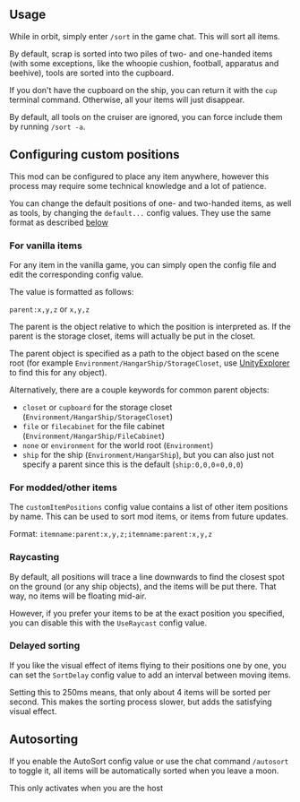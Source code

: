 ## Usage

While in orbit, simply enter `/sort` in the game chat. This will sort all items.

By default, scrap is sorted into two piles of two- and one-handed items (with some exceptions, like the whoopie cushion, football, apparatus and beehive), tools are sorted into the cupboard.

If you don't have the cupboard on the ship, you can return it with the `cup` terminal command. Otherwise, all your items will just disappear.

By default, all tools on the cruiser are ignored, you can force include them by running `/sort -a`.

## Configuring custom positions

This mod can be configured to place any item anywhere, however this process may require some technical knowledge and a lot of patience.

You can change the default positions of one- and two-handed items, as well as tools, by changing the `default...` config values.
They use the same format as described [below](#for-vanilla-items)

### For vanilla items

For any item in the vanilla game, you can simply open the config file and edit the corresponding config value.

The value is formatted as follows:

`parent:x,y,z` or `x,y,z`

The parent is the object relative to which the position is interpreted as. 
If the parent is the storage closet, items will actually be put in the closet.

The parent object is specified as a path to the object based on the scene root \(for example `Environment/HangarShip/StorageCloset`, use [UnityExplorer](https://thunderstore.io/c/lethal-company/p/LethalCompanyModding/Yukieji_UnityExplorer/) to find this for any object\).

Alternatively, there are a couple keywords for common parent objects:
 - `closet` or `cupboard` for the storage closet \(`Environment/HangarShip/StorageCloset`\)
 - `file` or `filecabinet` for the file cabinet \(`Environment/HangarShip/FileCabinet`\)
 - `none` or `environment` for the world root \(`Environment`\)
 - `ship` for the ship \(`Environment/HangarShip`\), but you can also just not specify a parent since this is the default \(`ship:0,0,0`=`0,0,0`\)

### For modded/other items

The `customItemPositions` config value contains a list of other item positions by name.
This can be used to sort mod items, or items from future updates.

Format: `itemname:parent:x,y,z;itemname:parent:x,y,z`

### Raycasting

By default, all positions will trace a line downwards to find the closest spot on the ground (or any ship objects), and the items will be put there.
That way, no items will be floating mid-air.

However, if you prefer your items to be at the exact position you specified, you can disable this with the `UseRaycast` config value.

### Delayed sorting

If you like the visual effect of items flying to their positions one by one, you can set the `SortDelay` config value to add an interval between moving items.

Setting this to 250ms means, that only about 4 items will be sorted per second.
This makes the sorting process slower, but adds the satisfying visual effect.

## Autosorting

If you enable the AutoSort config value or use the chat command `/autosort` to toggle it,
all items will be automatically sorted when you leave a moon.

This only activates when you are the host